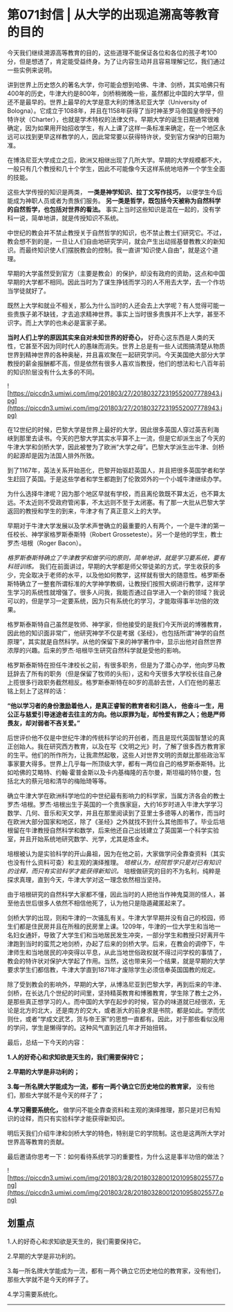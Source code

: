 # 第071封信 | 从大学的出现追溯高等教育的目的

今天我们继续溯源高等教育的目的，这些道理不能保证各位和各位的孩子考100分，但是想透了，肯定能受益终身。为了让内容生动并且容易理解记忆，我们通过一些实例来说明。

讲到世界上历史悠久的著名大学，你可能会想到哈佛、牛津、剑桥，其实哈佛只有400年的历史，牛津大约是800年，剑桥稍微晚一些，虽然都比中国的大学早，但还不是最早的。世界上最早的大学是意大利的博洛尼亚大学（University of Bologna）。它成立于1088年，并且在1158年获得了当时神圣罗马帝国皇帝授予的特许状（Charter），也就是学术特权的法律文件。早期大学的诞生日期通常很难确定，因为如果用开始招收学生，有人上课了这样一条标准来确定，在一个地区永远可以找到更早这样教学的人，因此常常要以获得特许状，受到官方保护的日期为准。

在博洛尼亚大学成立之后，欧洲又相继出现了几所大学。早期的大学规模都不大，一般只有几个教授和几十个学生，因此不可能像今天这样系统地培养一个学生全面的技能。

这些大学传授的知识是两类， **一类是神学知识、拉丁文写作技巧，** 以便学生今后能成为神职人员或者为贵族们服务。 **另一类是哲学，既包括今天被称为自然科学的自然哲学，也包括对世界的看法。** 事实上当时这些知识是混在一起的，没有学科一说，简单地讲，就是传授知识不系统。

中世纪的教会并不禁止教授关于自然哲学的知识，也不禁止教士们研究它。不过，教会想不到的是，一旦让人们自由地研究学问，就会产生出动摇基督教教义的新知识。而最终知识使人们摆脱教会的控制。我一直讲“知识使人自由”，就是这个道理。

早期的大学虽然受到官方（主要是教会）的保护，却没有政府的资助，这点和中国早期的大学都不相同。因此当时为了谋生挣钱而学习的人不用去大学，去一个作坊当学徒就好了。

既然上大学和就业不相关，那么为什么当时的人还会去上大学呢？有人觉得可能一些贵族子弟不缺钱，才去追求精神世界。事实上当时很多贵族并不上大学，甚至不识字。而上大学的也未必是富家子弟。

 **当时人们上学的原因其实来自对未知世界的好奇心，** 好奇心这东西是人类的天性，它甚至不因为同时代人的愚昧而消失。世界上总是有一些人试图搞清楚从物质世界到精神世界的各种奥秘，并且喜欢聚在一起研究学问。今天美国绝大部分大学教授的薪金报酬都不高，但是依然有很多人喜欢当教授，他们的想法和七八百年前的知识阶层没有什么太多的不同。

![https://piccdn3.umiwi.com/img/201803/27/201803272319552007778943.jpg](https://piccdn3.umiwi.com/img/201803/27/201803272319552007778943.jpg)

在12世纪的时候，巴黎大学是世界上最好的大学，因此很多英国人穿过英吉利海峡到那里去读书。今天的巴黎大学其实水平算不上一流，但是它却派生出了今天的牛津大学和剑桥大学，因此被誉为了欧洲“大学之母”。巴黎大学派生出牛津、剑桥的起源却是因为法国人排外所致。

到了1167年，英法关系开始恶化，巴黎开始驱赶英国人，并且把很多英国学者和学生赶回了英国。于是这些学者和学生都跑到了伦敦郊外的一个小城牛津继续办学。

为什么选择牛津呢？因为那个地区早就有学校，而且离伦敦既不算太近，也不算太远。不太近则不受政府管闲事，不太远则不至于太闭塞。有了那一大批从巴黎大学返回的教授和学生的到来，牛津才有了真正意义上的大学。

早期对于牛津大学发展以及学术声誉确立的最重要的人有两个，一个是牛津的第一任校长、神学家格罗斯泰斯特（Robert Grosseteste）。另一个是他的学生，教士罗杰·培根（Roger Bacon）。

 *格罗斯泰斯特确立了牛津教学和做学问的原则，简单地讲，就是学习要系统，要有科班训练。* 我们在前面讲过，早期的大学都是师父带徒弟的方式，学生收获的多少，完全取决于老师的水平，以及他如何教学，这样就有很大的随意性。格罗斯泰斯特确立了一整套所谓标准的大学神学教纲，让教授们按照大纲进行教学，这样学生学习的系统性就增强了。很多人问我，我能否通过自学进入一个新的领域？我说可以的，但是学习一定要系统，因为只有系统化的学习，才能取得事半功倍的效果。

格罗斯泰斯特自己虽然是牧师、神学家，但他接受的是我们今天所说的博雅教育，因此他的知识面非常广，他研究神学不仅是考据《圣经》，也包括所谓“神学的自然原理”，其实就是自然科学。从他的保留下来的神学著作中，显示出他对自然世界浓厚的兴趣。后来的罗杰·培根毕生研究自然科学就是受他的影响。

格罗斯泰斯特在担任牛津校长之前，有很多职务，但是为了潜心办学，他向罗马教廷辞去了所有的职务（但是保留了牧师的头衔），这和今天很多大学校长往自己身上揽很多行政职务截然相反。格罗斯泰斯特在80岁的高龄去世，人们在他的墓志铭上刻上了这样的话：

 **“他以学习者的身份激励着他人，是真正睿智的教育者和引路人， 他奋斗一生，用公正与慈爱引导迷途者去往主的方向。他以原罪为耻，却怜爱有罪之人；他是严师畏友，却对弱者不吝关爱。”**

后世评价他不仅是中世纪牛津的传统科学论的开创者，而且是现代英国智慧论的真正创始人。我在研究西方教育，以及在写《文明之光》时，了解了很多西方教育家的生平。他们的所作所为，让我肃然起敬，这些人对世界文明的贡献比那些政治军事家要大得多。世界上几乎每一所顶级大学，都有一两位自己的格罗斯泰斯特。比如哈佛的艾略特、约翰·霍普金斯以及卡内基梅隆的吉尔曼，斯坦福的特尔曼，包括北大的蔡元培和清华的梅贻琦等等。

确立牛津大学在欧洲科学地位的中世纪最有影响力的科学家，当属方济各会的教士罗杰·培根。罗杰·培根出生于英国的一个贵族家庭，大约16岁时进入牛津大学学习数学、几何、音乐和天文学，并且在那里阅读到了亚里士多德等人的著作，而当时在欧洲大部分国家和地区，除了《圣经》之外就找不到什么其他图书了。毕业后培根留在牛津教授自然科学和数学，后来他还自己出钱建立了英国第一个科学实验室，并且开始系统地研究数学、光学，尤其是炼金术。

培根被认为是实验科学的开山鼻祖，因为在他之前，大家做学问全靠查资料（其实也没有什么资料可查）和主观的演绎推理。 *培根认为，经院哲学只是对已有知识的诠释，而只有实验科学才能获得新知识。* 培根做研究的目的不为名利，纯粹是探求真理，直到今天，牛津大学对这一理念依然相当坚持。

由于培根研究的自然科学大家都不懂，因此当时的人把他当作神鬼莫测的怪人，甚至他去世后很多人依然不相信他死了，认为他只是隐遁藏匿起来了。

剑桥大学的出现，则和牛津的一次骚乱有关。牛津大学早期并没有自己的校园，师生们都是住民房并且在所租的民房里上课。1209年，牛津的一位大学生和当地一名妇女通奸，导致了大学生们和当地居民发生冲突，一部分学生和教授只好离开牛津跑到当时的蛮荒之地剑桥，办起了后来的剑桥大学。后来，在教会的调停下，牛津师生和当地居民的冲突得以平息，从此当地世俗政权就不得过问学校的事情了，教会的特许状对保护大学起了作用。当然，这也带来另一个结果，就是早期的大学要求学生们都信教，牛津大学直到1871年才废除学生必须信奉英国国教的规定。

除了受到教会的影响外，早期的大学，从博洛尼亚到巴黎大学，再到后来的牛津、剑桥，在长达几个世纪的时间里，坚持精英教育和博雅教育，学生除了教士之外，是那些真正想学习的人。而中国的大学在起步的时候，官办的味道就已经很浓，无论是北方的北大，还是南方的交大，或者浙大的前身求是书院，都是如此。学而优则仕，或者“学成文武艺，货与帝王家”的思想一直都有。因此，对于那些看似没用的学问，学生是懒得学的。这种风气直到近几年才开始扭转。

最后，总结一下今天的内容：

 **1.人的好奇心和求知欲是天生的，我们需要保持它；**

 **2.早期的大学是非功利的；**

 **3.每一所名牌大学能成为一流，都有一两个确立它历史地位的教育家，** 没有他们，那些大学就不是今天的样子了；

 **4.学习需要系统化，** 做学问不能全靠查资料和主观的演绎推理，那只是对已有知识的诠释，而只有实验科学才能获得新知识。

明后天我们介绍牛津和剑桥大学的特色，特别是它的学院制。这也是这两所大学对世界高等教育的贡献。

最后邀请你思考一下：如何看待系统学习的重要性，为什么这是事半功倍的做法？

![https://piccdn3.umiwi.com/img/201803/28/201803280012010958025577.png](https://piccdn3.umiwi.com/img/201803/28/201803280012010958025577.png)

## 划重点

1.人的好奇心和求知欲是天生的，我们需要保持它。

2.早期的大学是非功利的。

3.每一所名牌大学能成为一流，都有一两个确立它历史地位的教育家，没有他们，那些大学就不是今天的样子了。

4.学习需要系统化。

---
